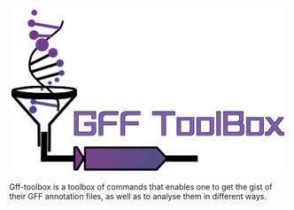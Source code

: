<p align="left">
<img src="https://github.com/fmalmeida/gff-toolbox/raw/master/images/GFF_ToolBox.png" alt="logo" width="500px"/>
</p>

Gff-toolbox is a toolbox of commands that enables one to get the gist of their GFF annotation files, as well as to analyse them in different ways.
